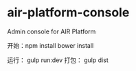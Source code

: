 # air-platform-console

Admin console for AIR Platform

开始：npm install
      bower install

运行： gulp run:dev
打包： gulp dist